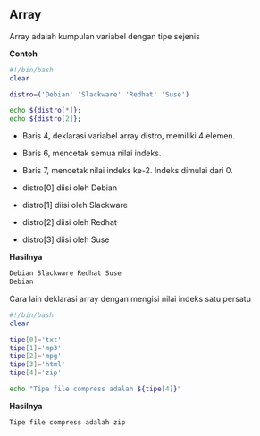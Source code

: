 
## Array

Array adalah kumpulan variabel dengan tipe sejenis

**Contoh**

```bash
#!/bin/bash
clear

distro=('Debian' 'Slackware' 'Redhat' 'Suse')

echo ${distro[*]};
echo ${distro[2]};
```

- Baris 4, deklarasi variabel array distro, memiliki 4 elemen.
- Baris 6, mencetak semua nilai indeks.
- Baris 7, mencetak nilai indeks ke-2. Indeks dimulai dari 0.

- distro[0] diisi oleh Debian
- distro[1] diisi oleh Slackware
- distro[2] diisi oleh Redhat
- distro[3] diisi oleh Suse

**Hasilnya**

```bash
Debian Slackware Redhat Suse
Debian
```
Cara lain deklarasi array dengan mengisi nilai indeks satu persatu

```bash
#!/bin/bash
clear

tipe[0]='txt'
tipe[1]='mp3'
tipe[2]='mpg'
tipe[3]='html'
tipe[4]='zip'

echo "Tipe file compress adalah ${tipe[4]}"
```

**Hasilnya**
```bash
Tipe file compress adalah zip
```









